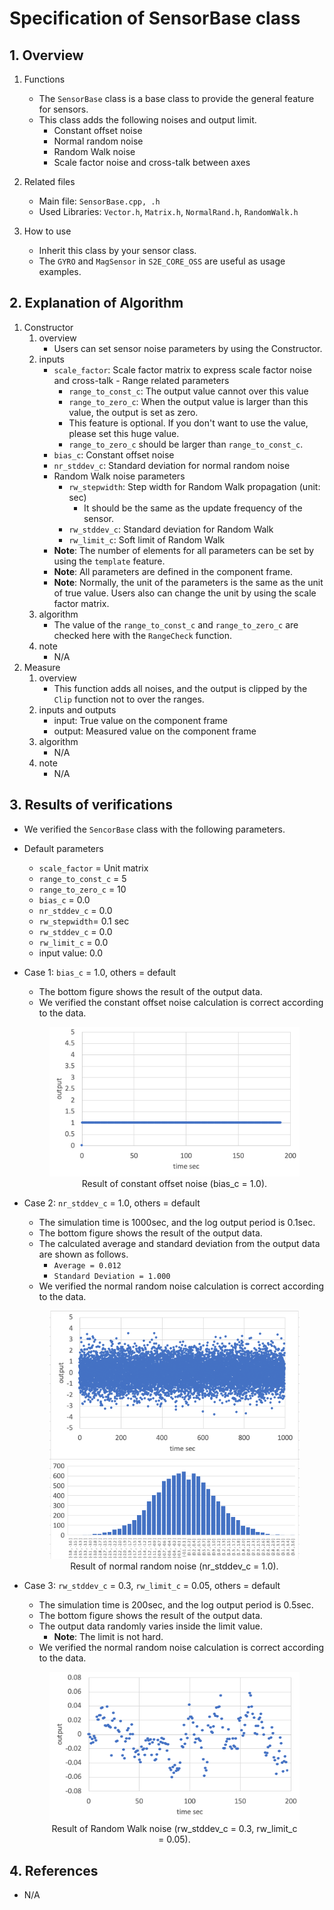 # Specification of SensorBase class

## 1.  Overview
1. Functions
   - The `SensorBase` class is a base class to provide the general feature for sensors.
   - This class adds the following noises and output limit.
     - Constant offset noise
     - Normal random noise
     - Random Walk noise
     - Scale factor noise and cross-talk between axes

2. Related files
   - Main file: `SensorBase.cpp, .h`
   - Used Libraries: `Vector.h`, `Matrix.h`, `NormalRand.h`, `RandomWalk.h`

3. How to use
   - Inherit this class by your sensor class.
   - The `GYRO` and `MagSensor` in `S2E_CORE_OSS` are useful as usage examples.

## 2. Explanation of Algorithm
1. Constructor
   1. overview
      - Users can set sensor noise parameters by using the Constructor.
   2. inputs
      - `scale_factor`: Scale factor matrix to express scale factor noise and cross-talk      - Range related parameters
        - `range_to_const_c`: The output value cannot over this value
        - `range_to_zero_c`: When the output value is larger than this value, the output is set as zero. 
        - This feature is optional. If you don't want to use the value, please set this huge value.
        - `range_to_zero_c` should be larger than `range_to_const_c`.
      - `bias_c`: Constant offset noise
      - `nr_stddev_c`: Standard deviation for normal random noise
      - Random Walk noise parameters
        - `rw_stepwidth`: Step width for Random Walk propagation (unit: sec)
          - It should be the same as the update frequency of the sensor.
        - `rw_stddev_c`: Standard deviation for Random Walk
        - `rw_limit_c`: Soft limit of Random Walk
      - **Note**: The number of elements for all parameters can be set by using the `template` feature.
      - **Note**: All parameters are defined in the component frame.
      - **Note**: Normally, the unit of the parameters is the same as the unit of true value. Users also can change the unit by using the scale factor matrix.
   3. algorithm
      - The value of the `range_to_const_c` and `range_to_zero_c` are checked here with the `RangeCheck` function.
   4. note
      - N/A
2. Measure
   1. overview
      - This function adds all noises, and the output is clipped by the `Clip` function not to over the ranges.
   2. inputs and outputs
      - input: True value on the component frame
      - output: Measured value on the component frame
   3. algorithm
      - N/A 
   4. note
      - N/A
## 3. Results of verifications
- We verified the `SencorBase` class with the following parameters.
- Default parameters
  - `scale_factor` = Unit matrix
  - `range_to_const_c` = 5
  - `range_to_zero_c` = 10
  - `bias_c` = 0.0
  - `nr_stddev_c` = 0.0
  - `rw_stepwidth`= 0.1 sec
  - `rw_stddev_c` = 0.0
  - `rw_limit_c` = 0.0
  - input value: 0.0
- Case 1: `bias_c` = 1.0, others = default
  - The bottom figure shows the result of the output data.
  - We verified the constant offset noise calculation is correct according to the data.
  <div align="center">
  <figure id="bias_1">
  <img src="./figs/bias_1.png" width=400>
  <figcaption>Result of constant offset noise (bias_c = 1.0).</figcaption>
  </figure>
  </div>

- Case 2: `nr_stddev_c` = 1.0, others = default
  - The simulation time is 1000sec, and the log output period is 0.1sec.
  - The bottom figure shows the result of the output data.
  - The calculated average and standard deviation from the output data are shown as follows.
    - `Average = 0.012`
    - `Standard Deviation = 1.000`
  - We verified the normal random noise calculation is correct according to the data.
  <div align="center">
  <figure id="normal_random_noise_1">
  <img src="./figs/normal_random_noise_1.png" width=400>
  <figcaption>Result of normal random noise (nr_stddev_c = 1.0).</figcaption>
  </figure>
  </div>

- Case 3: `rw_stddev_c` = 0.3, `rw_limit_c` = 0.05, others = default
  - The simulation time is 200sec, and the log output period is 0.5sec.
  - The bottom figure shows the result of the output data.
  - The output data randomly varies inside the limit value.
    - **Note**: The limit is not hard.
  - We verified the normal random noise calculation is correct according to the data.
  <div align="center">
  <figure id="random_walk_03_005">
  <img src="./figs/random_walk_03_005.png" width=400>
  <figcaption>Result of Random Walk noise (rw_stddev_c = 0.3, rw_limit_c = 0.05).</figcaption>
  </figure>
  </div>

## 4. References
- N/A

